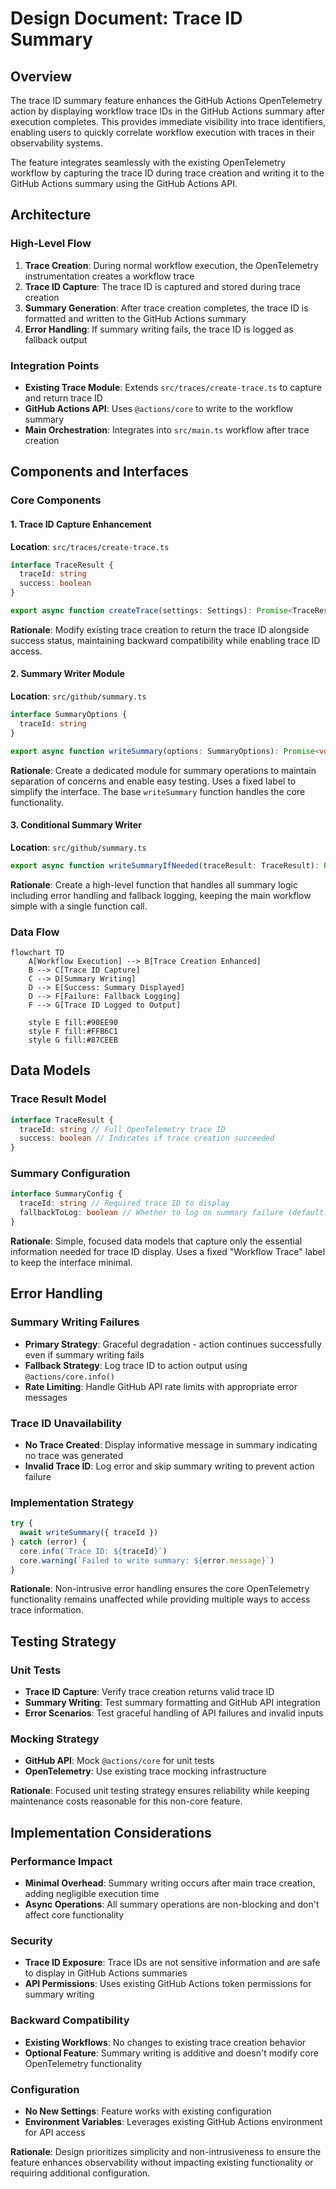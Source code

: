 # Design Document: Trace ID Summary

## Overview

The trace ID summary feature enhances the GitHub Actions OpenTelemetry action by
displaying workflow trace IDs in the GitHub Actions summary after execution
completes. This provides immediate visibility into trace identifiers, enabling
users to quickly correlate workflow execution with traces in their observability
systems.

The feature integrates seamlessly with the existing OpenTelemetry workflow by
capturing the trace ID during trace creation and writing it to the GitHub
Actions summary using the GitHub Actions API.

## Architecture

### High-Level Flow

1. **Trace Creation**: During normal workflow execution, the OpenTelemetry
   instrumentation creates a workflow trace
2. **Trace ID Capture**: The trace ID is captured and stored during trace
   creation
3. **Summary Generation**: After trace creation completes, the trace ID is
   formatted and written to the GitHub Actions summary
4. **Error Handling**: If summary writing fails, the trace ID is logged as
   fallback output

### Integration Points

- **Existing Trace Module**: Extends `src/traces/create-trace.ts` to capture and
  return trace ID
- **GitHub Actions API**: Uses `@actions/core` to write to the workflow summary
- **Main Orchestration**: Integrates into `src/main.ts` workflow after trace
  creation

## Components and Interfaces

### Core Components

#### 1. Trace ID Capture Enhancement

**Location**: `src/traces/create-trace.ts`

```typescript
interface TraceResult {
  traceId: string
  success: boolean
}

export async function createTrace(settings: Settings): Promise<TraceResult>
```

**Rationale**: Modify existing trace creation to return the trace ID alongside
success status, maintaining backward compatibility while enabling trace ID
access.

#### 2. Summary Writer Module

**Location**: `src/github/summary.ts`

```typescript
interface SummaryOptions {
  traceId: string
}

export async function writeSummary(options: SummaryOptions): Promise<void>
```

**Rationale**: Create a dedicated module for summary operations to maintain
separation of concerns and enable easy testing. Uses a fixed label to simplify
the interface. The base `writeSummary` function handles the core functionality.

#### 3. Conditional Summary Writer

**Location**: `src/github/summary.ts`

```typescript
export async function writeSummaryIfNeeded(traceResult: TraceResult): Promise<void>
```

**Rationale**: Create a high-level function that handles all summary logic
including error handling and fallback logging, keeping the main workflow simple
with a single function call.

### Data Flow

```mermaid
flowchart TD
    A[Workflow Execution] --> B[Trace Creation Enhanced]
    B --> C[Trace ID Capture]
    C --> D[Summary Writing]
    D --> E[Success: Summary Displayed]
    D --> F[Failure: Fallback Logging]
    F --> G[Trace ID Logged to Output]

    style E fill:#90EE90
    style F fill:#FFB6C1
    style G fill:#87CEEB
```

## Data Models

### Trace Result Model

```typescript
interface TraceResult {
  traceId: string // Full OpenTelemetry trace ID
  success: boolean // Indicates if trace creation succeeded
}
```

### Summary Configuration

```typescript
interface SummaryConfig {
  traceId: string // Required trace ID to display
  fallbackToLog: boolean // Whether to log on summary failure (default: true)
}
```

**Rationale**: Simple, focused data models that capture only the essential
information needed for trace ID display. Uses a fixed "Workflow Trace" label to
keep the interface minimal.

## Error Handling

### Summary Writing Failures

- **Primary Strategy**: Graceful degradation - action continues successfully
  even if summary writing fails
- **Fallback Strategy**: Log trace ID to action output using
  `@actions/core.info()`
- **Rate Limiting**: Handle GitHub API rate limits with appropriate error
  messages

### Trace ID Unavailability

- **No Trace Created**: Display informative message in summary indicating no
  trace was generated
- **Invalid Trace ID**: Log error and skip summary writing to prevent action
  failure

### Implementation Strategy

```typescript
try {
  await writeSummary({ traceId })
} catch (error) {
  core.info(`Trace ID: ${traceId}`)
  core.warning(`Failed to write summary: ${error.message}`)
}
```

**Rationale**: Non-intrusive error handling ensures the core OpenTelemetry
functionality remains unaffected while providing multiple ways to access trace
information.

## Testing Strategy

### Unit Tests

- **Trace ID Capture**: Verify trace creation returns valid trace ID
- **Summary Writing**: Test summary formatting and GitHub API integration
- **Error Scenarios**: Test graceful handling of API failures and invalid inputs

### Mocking Strategy

- **GitHub API**: Mock `@actions/core` for unit tests
- **OpenTelemetry**: Use existing trace mocking infrastructure

**Rationale**: Focused unit testing strategy ensures reliability while keeping
maintenance costs reasonable for this non-core feature.

## Implementation Considerations

### Performance Impact

- **Minimal Overhead**: Summary writing occurs after main trace creation, adding
  negligible execution time
- **Async Operations**: All summary operations are non-blocking and don't affect
  core functionality

### Security

- **Trace ID Exposure**: Trace IDs are not sensitive information and are safe to
  display in GitHub Actions summaries
- **API Permissions**: Uses existing GitHub Actions token permissions for
  summary writing

### Backward Compatibility

- **Existing Workflows**: No changes to existing trace creation behavior
- **Optional Feature**: Summary writing is additive and doesn't modify core
  OpenTelemetry functionality

### Configuration

- **No New Settings**: Feature works with existing configuration
- **Environment Variables**: Leverages existing GitHub Actions environment for
  API access

**Rationale**: Design prioritizes simplicity and non-intrusiveness to ensure the
feature enhances observability without impacting existing functionality or
requiring additional configuration.
